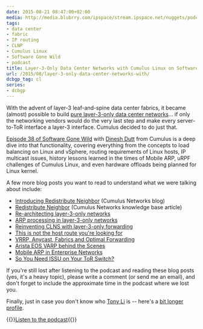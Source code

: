 ```yaml
---
date: 2015-08-21 08:47:00+02:00
media: http://media.blubrry.com/ipspace/stream.ipspace.net/nuggets/podcast/Show_38-Redistribute_ARP_in_Cumulus_Linux.mp3
tags:
- data center
- fabric
- IP routing
- CLNP
- Cumulus Linux
- Software Gone Wild
- podcast
title: Layer-3-Only Data Center Networks with Cumulus Linux on Software Gone Wild
url: /2015/08/layer-3-only-data-center-networks-with/
dcbgp_tag: cl
series:
- dcbgp
---
```

With the advent of layer-3 leaf-and-spine data center fabrics, it became (almost) possible to build [pure layer-3-only data center networks](/2015/04/rearchitecting-l3-only-networks/)... if only the networking vendors would do the very last step and make every server-to-ToR interface a layer-3 interface. Cumulus decided to do just that.
<!--more-->
[Episode 38 of Software Gone Wild](http://media.blubrry.com/ipspace/stream.ipspace.net/nuggets/podcast/Show_38-Redistribute_ARP_in_Cumulus_Linux.mp3) with [Dinesh Dutt](https://www.linkedin.com/in/ddutt) from Cumulus is a deep dive into that functionality, covering everything from the concepts to load balancing on Linux and vSphere, routing requirements of Linux hosts, IP multicast issues, history lessons learned in the times of Mobile ARP, uRPF challenges of Cumulus Linux, and even hardware offloads being planned for Linux kernel.

A few more blog posts you want to read to understand what we were talking about include:

-   [Introducing Redistribute Neighbor](http://cumulusnetworks.com/blog/introducing-rdnbr/) (Cumulus Networks blog)
-   [Redistribute Neighbor](https://support.cumulusnetworks.com/hc/en-us/articles/204339077-Redistribute-Neighbor) (Cumulus Networks knowledge base article)
-   [Re-architecting layer-3-only networks](/2015/04/rearchitecting-l3-only-networks/)
-   [ARP processing in layer-3-only networks](/2015/05/arp-processing-in-layer-3-only-networks/)
-   [Reinventing CLNS with layer-3-only forwarding](/2015/05/reinventing-clns-with-l3-only-forwarding/)
-   [This is not the host route you're looking for](/2014/02/this-is-not-host-route-youre-looking-for/)
-   [VRRP, Anycast, Fabrics and Optimal Forwarding](/2013/06/vrrp-anycasts-fabrics-and-optimal/)
-   [Arista EOS VARP behind the Scenes](/2013/06/arista-eos-virtual-arp-varp-behind/)
-   [Mobile ARP in Enterprise Networks](/2012/08/mobile-arp-in-enterprise-networks/)
-   [So You Need ISSU on Your ToR Switch?](/2015/06/so-you-need-issu-on-your-tor-switch/)

If you're still lost after listening to the podcast and reading these blog posts (yes, it's a heavy topic), please write a comment (or send me an email), and don't forget to include the approximate time in the podcast where we lost you.

Finally, just in case you don't know who [Tony Li](https://www.linkedin.com/pub/tony-li/0/130/2a9) is -- here's a [bit longer profile](http://www.lightreading.com/ethernet-ip/tony-li/d/d-id/602872).

{{<jump>}}[Listen to the podcast](http://media.blubrry.com/ipspace/stream.ipspace.net/nuggets/podcast/Show_38-Redistribute_ARP_in_Cumulus_Linux.mp3){{</jump>}}

